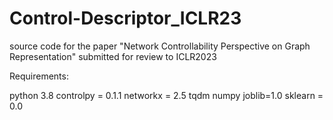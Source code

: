 # Control-Descriptor_ICLR23
source code for the paper "Network Controllability Perspective on Graph Representation" submitted for review to ICLR2023

Requirements:

python 3.8 controlpy = 0.1.1 networkx = 2.5 tqdm numpy joblib=1.0 sklearn = 0.0
